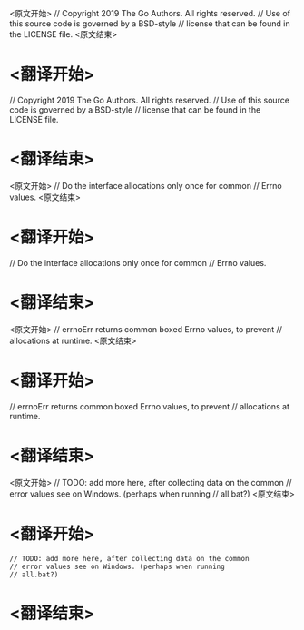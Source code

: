 
<原文开始>
// Copyright 2019 The Go Authors. All rights reserved.
// Use of this source code is governed by a BSD-style
// license that can be found in the LICENSE file.
<原文结束>

# <翻译开始>
// Copyright 2019 The Go Authors. All rights reserved.
// Use of this source code is governed by a BSD-style
// license that can be found in the LICENSE file.
# <翻译结束>


<原文开始>
// Do the interface allocations only once for common
// Errno values.
<原文结束>

# <翻译开始>
// Do the interface allocations only once for common
// Errno values.
# <翻译结束>


<原文开始>
// errnoErr returns common boxed Errno values, to prevent
// allocations at runtime.
<原文结束>

# <翻译开始>
// errnoErr returns common boxed Errno values, to prevent
// allocations at runtime.
# <翻译结束>


<原文开始>
	// TODO: add more here, after collecting data on the common
	// error values see on Windows. (perhaps when running
	// all.bat?)
<原文结束>

# <翻译开始>
	// TODO: add more here, after collecting data on the common
	// error values see on Windows. (perhaps when running
	// all.bat?)
# <翻译结束>


